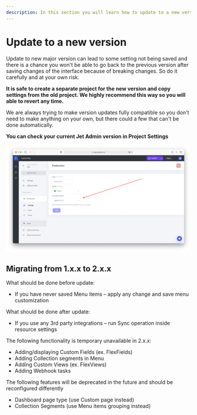 ```yaml
---
description: In this section you will learn how to update to a new version
---
```


# Update to a new version

Update to new major version can lead to some setting not being saved and there is a chance you won't be able to go back to the previous version after saving changes of the interface because of breaking changes. So do it carefully and at your own risk.&#x20;

**It is safe to create a separate project for the new version and copy settings from the old project. We highly recommend this way so you will able to revert any time.**

We are always trying to make version updates fully compatible so you don't need to make anything on your own, but there could a few that can't be done automatically.&#x20;

**You can check your current Jet Admin version in Project Settings**

![](<../../.gitbook/assets/image (857).png>)

## Migrating from 1.x.x to 2.x.x

What should be done before update:

* If you have never saved Menu items – apply any change and save menu customization

What should be done after update:

* If you use any 3rd party integrations – run Sync operation inside resource settings

The following functionality is temporary unavailable in 2.x.x:

* Adding/displaying Custom Fields (ex. FlexFields)
* Adding Collection segments in Menu
* Adding Custom Views (ex. FlexViews)
* Adding Webhook tasks

The following features will be deprecated in the future and should be reconfigured differently

* Dashboard page type (use Custom page instead)
* Collection Segments (use Menu items grouping instead)
